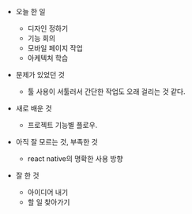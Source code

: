- 오늘 한 일
    - 디자인 정하기
    - 기능 회의
    - 모바일 페이지 작업
    - 아케텍처 학습

- 문제가 있었던 것
    - 툴 사용이 서툴러서 간단한 작업도 오래 걸리는 것 같다.

- 새로 배운 것
    - 프로젝트 기능별 플로우.

- 아직 잘 모르는 것, 부족한 것
    - react native의 명확한 사용 방향

- 잘 한 것
    - 아이디어 내기
    - 할 일 찾아가기